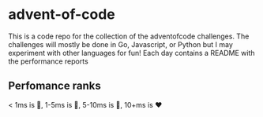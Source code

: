 # advent-of-code

This is a code repo for the collection of the adventofcode challenges. The challenges will mostly be done in Go, Javascript, or Python but I may experiment with other languages for fun! Each day contains a README with the performance reports

## Perfomance ranks
< 1ms is :blue_heart:, 1-5ms is :green_heart:, 5-10ms is :yellow_heart:, 10+ms is :heart:

